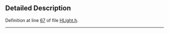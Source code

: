 ## Detailed Description

Definition at line <a href="HLight_8h-source.md#l00067" class="el">67</a> of file <a href="HLight_8h-source.md" class="el">HLight.h</a>.

------------------------------------------------------------------------


